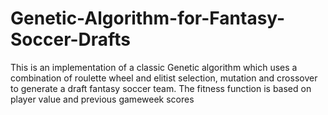 Genetic-Algorithm-for-Fantasy-Soccer-Drafts
===========================================

This is an implementation of a classic Genetic algorithm which uses a combination of roulette wheel and elitist selection, mutation and crossover to generate a draft fantasy soccer team. The fitness function is based on player value and previous gameweek scores
